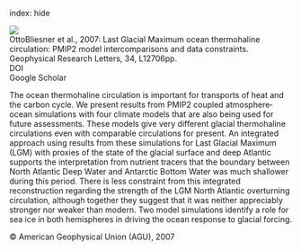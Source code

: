 index: hide

<div class="Citation">
    <div class="Citation-thumb CitationThumb-linked"  data-href="https://doi.org/10.1029/2007gl029475">
      <img src="https://static.claimspace.cloud/climate-study-static/refs/thumbs/5/OttoBliesner_et_al_2007-thumb.png" />
    </div>

  <div class="Citation-body">
    <div class="Citation-text">OttoBliesner et al., 2007: Last Glacial Maximum ocean thermohaline circulation: PMIP2 model intercomparisons and data constraints. <span class="Article-journal">Geophysical Research Letters, </span><span class="Article-volume">34, </span>L12706pp.</div>
    <div class="Citation-links">
      <div class="CitationLink" data-href="https://doi.org/10.1029/2007gl029475">
        <div class="CitationLink-icon CitationLink-Doi"></div>
        <div class="CitationLink-text">DOI</div>
      </div>
      <div class="CitationLink" data-href="https://scholar.google.com/scholar?q=10.1029/2007gl029475">
        <div class="CitationLink-icon CitationLink-Scholar"></div>
        <div class="CitationLink-text">Google Scholar</div>
      </div>
    </div>
  </div>
</div>

The ocean thermohaline circulation is important for transports of heat and the carbon cycle. We present results from PMIP2 coupled atmosphere‐ocean simulations with four climate models that are also being used for future assessments. These models give very different glacial thermohaline circulations even with comparable circulations for present. An integrated approach using results from these simulations for Last Glacial Maximum (LGM) with proxies of the state of the glacial surface and deep Atlantic supports the interpretation from nutrient tracers that the boundary between North Atlantic Deep Water and Antarctic Bottom Water was much shallower during this period. There is less constraint from this integrated reconstruction regarding the strength of the LGM North Atlantic overturning circulation, although together they suggest that it was neither appreciably stronger nor weaker than modern. Two model simulations identify a role for sea ice in both hemispheres in driving the ocean response to glacial forcing.

<div class="Citation-copy">
&copy; American Geophysical Union (AGU), 2007
</div>